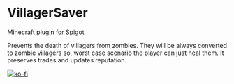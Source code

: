 # VillagerSaver
 Minecraft plugin for Spigot
 
Prevents the death of villagers from zombies. They will be always converted to zombie villagers so, worst case scenario the player can just heal them.
It preserves trades and updates reputation.

[![ko-fi](https://www.ko-fi.com/img/githubbutton_sm.svg)](https://ko-fi.com/W7W52TMLM)

